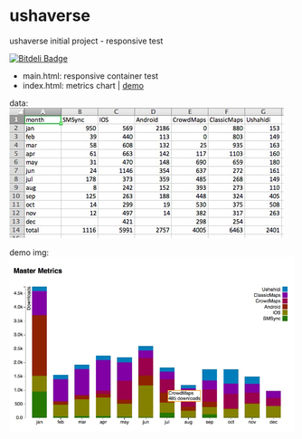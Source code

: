 ushaverse
=========

ushaverse initial project - responsive test


[![Bitdeli Badge](https://d2weczhvl823v0.cloudfront.net/auremoser/ushaverse/trend.png)](https://bitdeli.com/free "Bitdeli Badge")

- main.html: responsive container test
- index.html: metrics chart | [demo](http://ushahidi-auremoser.dotcloud.com/#)

data:
![Data-Example](https://raw.githubusercontent.com/auremoser/images/master/ush-reach-data.png)

demo img:
![Demo-Example](https://raw.githubusercontent.com/auremoser/images/master/ush-stacked-bar.png)
